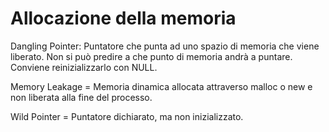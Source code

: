 # Allocazione della memoria

Dangling Pointer: Puntatore che punta ad uno spazio di memoria che viene liberato. Non si può predire a che punto di memoria andrà a puntare. Conviene reinizializzarlo con NULL.

Memory Leakage = Memoria dinamica allocata attraverso malloc o new e non liberata alla fine del processo.

Wild Pointer = Puntatore dichiarato, ma non inizializzato.